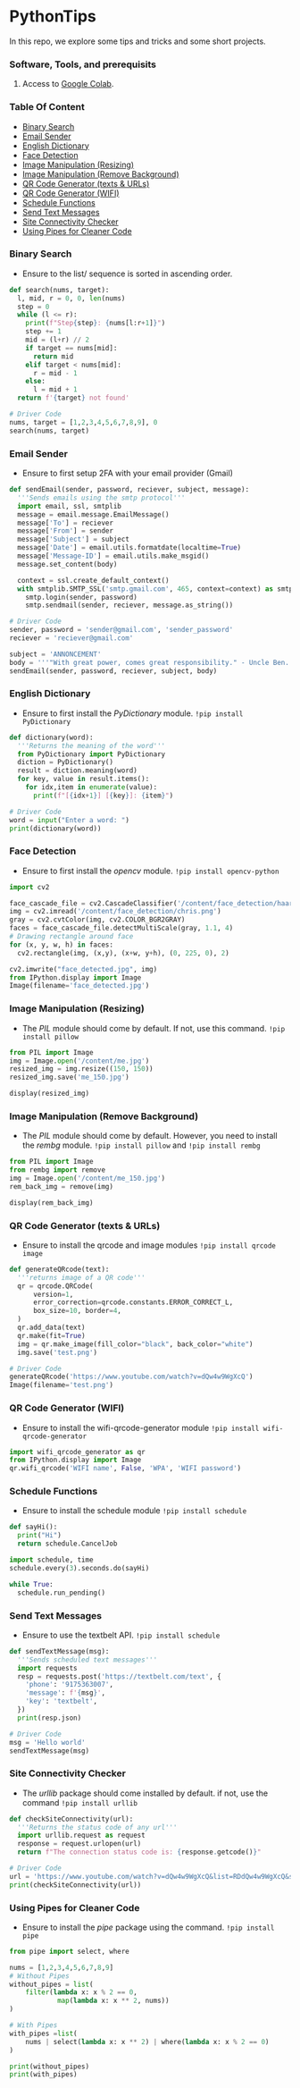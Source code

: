 # PythonTips

In this repo, we explore some tips and tricks and some short projects.

### Software, Tools, and prerequisits

1. Access to [Google Colab](https://colab.research.google.com/).

### Table Of Content

- [Binary Search](https://github.com/ccibeekeoc42/PythonTips#binary-search)
- [Email Sender](https://github.com/ccibeekeoc42/PythonTips#email-sender)
- [English Dictionary](https://github.com/ccibeekeoc42/PythonTips#english-dictionary)
- [Face Detection](https://github.com/ccibeekeoc42/PythonTips#face-detection)
- [Image Manipulation (Resizing)](https://github.com/ccibeekeoc42/PythonTips#image-manipulation-resizing)
- [Image Manipulation (Remove Background)](https://github.com/ccibeekeoc42/PythonTips#image-manipulation-remove-background)
- [QR Code Generator (texts & URLs)](https://github.com/ccibeekeoc42/PythonTips#qr-code-generator-texts--urls)
- [QR Code Generator (WIFI)](https://github.com/ccibeekeoc42/PythonTips#qr-code-generator-wifi)
- [Schedule Functions](https://github.com/ccibeekeoc42/PythonTips#schedule-functions)
- [Send Text Messages](https://github.com/ccibeekeoc42/PythonTips#send-text-messages)
- [Site Connectivity Checker](https://github.com/ccibeekeoc42/PythonTips#site-connectivity-checker)
- [Using Pipes for Cleaner Code](https://github.com/ccibeekeoc42/PythonTips#using-pipes-for-cleaner-code)

### Binary Search

- Ensure to the list/ sequence is sorted in ascending order.

```python
def search(nums, target):
  l, mid, r = 0, 0, len(nums)
  step = 0
  while (l <= r):
    print(f"Step{step}: {nums[l:r+1]}")
    step += 1
    mid = (l+r) // 2
    if target == nums[mid]:
      return mid
    elif target < nums[mid]:
      r = mid - 1
    else:
      l = mid + 1
  return f'{target} not found'

# Driver Code
nums, target = [1,2,3,4,5,6,7,8,9], 0
search(nums, target)
```

### Email Sender

- Ensure to first setup 2FA with your email provider (Gmail)

```python
def sendEmail(sender, password, reciever, subject, message):
  '''Sends emails using the smtp protocol'''
  import email, ssl, smtplib
  message = email.message.EmailMessage()
  message['To'] = reciever
  message['From'] = sender
  message['Subject'] = subject
  message['Date'] = email.utils.formatdate(localtime=True)
  message['Message-ID'] = email.utils.make_msgid()
  message.set_content(body)

  context = ssl.create_default_context()
  with smtplib.SMTP_SSL('smtp.gmail.com', 465, context=context) as smtp:
    smtp.login(sender, password)
    smtp.sendmail(sender, reciever, message.as_string())

# Driver Code
sender, password = 'sender@gmail.com', 'sender_password'
reciever = 'reciever@gmail.com'

subject = 'ANNONCEMENT'
body = '''"With great power, comes great responsibility." - Uncle Ben.'''
sendEmail(sender, password, reciever, subject, body)
```

### English Dictionary

- Ensure to first install the _PyDictionary_ module.
  `!pip install PyDictionary`

```python
def dictionary(word):
  '''Returns the meaning of the word'''
  from PyDictionary import PyDictionary
  diction = PyDictionary()
  result = diction.meaning(word)
  for key, value in result.items():
    for idx,item in enumerate(value):
      print(f"[{idx+1}] [{key}]: {item}")

# Driver Code
word = input("Enter a word: ")
print(dictionary(word))
```

### Face Detection

- Ensure to first install the _opencv_ module.
  `!pip install opencv-python`

```python
import cv2

face_cascade_file = cv2.CascadeClassifier('/content/face_detection/haarcascade_frontalface_default.xml')
img = cv2.imread('/content/face_detection/chris.png')
gray = cv2.cvtColor(img, cv2.COLOR_BGR2GRAY)
faces = face_cascade_file.detectMultiScale(gray, 1.1, 4)
# Drawing rectangle around face
for (x, y, w, h) in faces:
  cv2.rectangle(img, (x,y), (x+w, y+h), (0, 225, 0), 2)

cv2.imwrite("face_detected.jpg", img)
from IPython.display import Image
Image(filename='face_detected.jpg')
```

### Image Manipulation (Resizing)

- The _PIL_ module should come by default. If not, use this command.
  `!pip install pillow`

```python
from PIL import Image
img = Image.open('/content/me.jpg')
resized_img = img.resize((150, 150))
resized_img.save('me_150.jpg')

display(resized_img)
```

### Image Manipulation (Remove Background)

- The _PIL_ module should come by default. However, you need to install the _rembg_ module.
  `!pip install pillow` and `!pip install rembg`

```python
from PIL import Image
from rembg import remove
img = Image.open('/content/me_150.jpg')
rem_back_img = remove(img)

display(rem_back_img)
```

### QR Code Generator (texts & URLs)

- Ensure to install the qrcode and image modules
  `!pip install qrcode image`

```python
def generateQRcode(text):
  '''returns image of a QR code'''
  qr = qrcode.QRCode(
      version=1,
      error_correction=qrcode.constants.ERROR_CORRECT_L,
      box_size=10, border=4,
  )
  qr.add_data(text)
  qr.make(fit=True)
  img = qr.make_image(fill_color="black", back_color="white")
  img.save('test.png')

# Driver Code
generateQRcode('https://www.youtube.com/watch?v=dQw4w9WgXcQ')
Image(filename='test.png')
```

### QR Code Generator (WIFI)

- Ensure to install the wifi-qrcode-generator module
  `!pip install wifi-qrcode-generator`

```python
import wifi_qrcode_generator as qr
from IPython.display import Image
qr.wifi_qrcode('WIFI name', False, 'WPA', 'WIFI password')
```

### Schedule Functions

- Ensure to install the schedule module
  `!pip install schedule`

```python
def sayHi():
  print("Hi")
  return schedule.CancelJob

import schedule, time
schedule.every(3).seconds.do(sayHi)

while True:
  schedule.run_pending()
```

### Send Text Messages

- Ensure to use the textbelt API.
  `!pip install schedule`

```python
def sendTextMessage(msg):
  '''Sends scheduled text messages'''
  import requests
  resp = requests.post('https://textbelt.com/text', {
    'phone': '9175363007',
    'message': f'{msg}',
    'key': 'textbelt',
  })
  print(resp.json)

# Driver Code
msg = 'Hello world'
sendTextMessage(msg)
```

### Site Connectivity Checker

- The _urllib_ package should come installed by default. if not, use the command
  `!pip install urllib`

```python
def checkSiteConnectivity(url):
  '''Returns the status code of any url'''
  import urllib.request as request
  response = request.urlopen(url)
  return f"The connection status code is: {response.getcode()}"

# Driver Code
url = 'https://www.youtube.com/watch?v=dQw4w9WgXcQ&list=RDdQw4w9WgXcQ&start_radio=1'
print(checkSiteConnectivity(url))
```

### Using Pipes for Cleaner Code

- Ensure to install the _pipe_ package using the command.
  `!pip install pipe`

```python
from pipe import select, where

nums = [1,2,3,4,5,6,7,8,9]
# Without Pipes
without_pipes = list(
    filter(lambda x: x % 2 == 0,
            map(lambda x: x ** 2, nums))
)

# With Pipes
with_pipes =list(
    nums | select(lambda x: x ** 2) | where(lambda x: x % 2 == 0)
)

print(without_pipes)
print(with_pipes)
```
